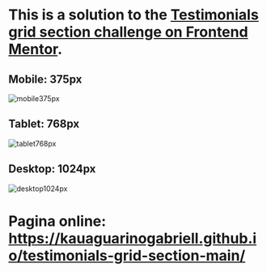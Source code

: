 # This is a solution to the [Testimonials grid section challenge on Frontend Mentor](https://www.frontendmentor.io/challenges/testimonials-grid-section-Nnw6J7Un7).



## Mobile: 375px
![mobile375px](https://github.com/Kauaguarinogabriell/testimonials-grid-section-main/assets/111528352/4c309f32-7f27-4b0d-8798-f0e54dfb3850)


## Tablet: 768px
![tablet768px](https://github.com/Kauaguarinogabriell/testimonials-grid-section-main/assets/111528352/f369b9c1-5c83-4709-8ce4-5cbfb5787d5f)


## Desktop: 1024px
![desktop1024px](https://github.com/Kauaguarinogabriell/testimonials-grid-section-main/assets/111528352/20408849-0ddb-45a4-8f5d-e00c273edcef)




# Pagina online: https://kauaguarinogabriell.github.io/testimonials-grid-section-main/
